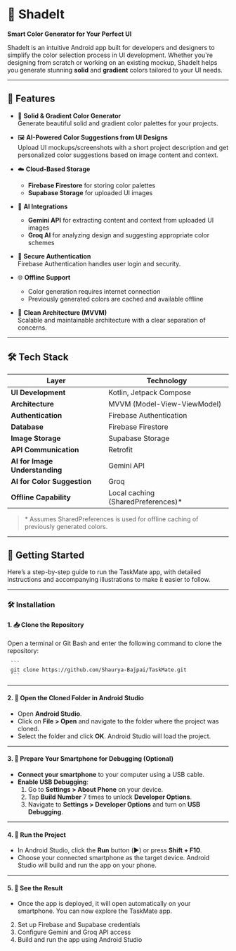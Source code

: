 # 🎨 ShadeIt

**Smart Color Generator for Your Perfect UI**

ShadeIt is an intuitive Android app built for developers and designers to simplify the color selection process in UI development. Whether you're designing from scratch or working on an existing mockup, ShadeIt helps you generate stunning **solid** and **gradient** colors tailored to your UI needs.

---

## 📱 Features

- 🎨 **Solid & Gradient Color Generator**  
  Generate beautiful solid and gradient color palettes for your projects.

- 🖼️ **AI-Powered Color Suggestions from UI Designs**  
  Upload UI mockups/screenshots with a short project description and get personalized color suggestions based on image content and context.

- ☁️ **Cloud-Based Storage**  
  - **Firebase Firestore** for storing color palettes  
  - **Supabase Storage** for uploaded UI images

- 🤖 **AI Integrations**  
  - **Gemini API** for extracting content and context from uploaded UI images  
  - **Groq AI** for analyzing design and suggesting appropriate color schemes

- 🔐 **Secure Authentication**  
  Firebase Authentication handles user login and security.

- 🌐 **Offline Support**  
  - Color generation requires internet connection  
  - Previously generated colors are cached and available offline

- 🧠 **Clean Architecture (MVVM)**  
  Scalable and maintainable architecture with a clear separation of concerns.

---

## 🛠️ Tech Stack

| Layer | Technology |
|-------|------------|
| **UI Development** | Kotlin, Jetpack Compose |
| **Architecture** | MVVM (Model-View-ViewModel) |
| **Authentication** | Firebase Authentication |
| **Database** | Firebase Firestore |
| **Image Storage** | Supabase Storage |
| **API Communication** | Retrofit |
| **AI for Image Understanding** | Gemini API |
| **AI for Color Suggestion** | Groq |
| **Offline Capability** | Local caching (SharedPreferences)* |

> \* Assumes SharedPreferences is used for offline caching of previously generated colors.

---

## 🚀 **Getting Started**

Here’s a step-by-step guide to run the TaskMate app, with detailed instructions and accompanying illustrations to make it easier to follow.

---

### 🛠️ **Installation**

#### 1. 📥 **Clone the Repository**

Open a terminal or Git Bash and enter the following command to clone the repository:
     
     ```
     git clone https://github.com/Shaurya-Bajpai/TaskMate.git
     ```

---

#### 2.  📂 **Open the Cloned Folder in Android Studio**
   - Open **Android Studio**.  
   - Click on **File > Open** and navigate to the folder where the project was cloned.  
   - Select the folder and click **OK**. Android Studio will load the project.

---

#### 3. 📱 **Prepare Your Smartphone for Debugging (Optional)**
   - **Connect your smartphone** to your computer using a USB cable.  
   - **Enable USB Debugging**:  
     1. Go to **Settings > About Phone** on your device.  
     2. Tap **Build Number** 7 times to unlock **Developer Options**.  
     3. Navigate to **Settings > Developer Options** and turn on **USB Debugging**.  

---

#### 4. 📱 **Run the Project**
   - In Android Studio, click the **Run** button (▶️) or press **Shift + F10**.  
   - Choose your connected smartphone as the target device. Android Studio will build and run the app on your phone.  

---

#### 5. 📲 **See the Result**
   - Once the app is deployed, it will open automatically on your smartphone. You can now explore the TaskMate app.  

2. Set up Firebase and Supabase credentials
3. Configure Gemini and Groq API access
4. Build and run the app using Android Studio


